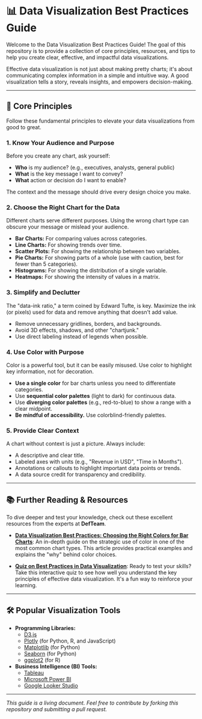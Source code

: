 # 📊 Data Visualization Best Practices Guide

Welcome to the Data Visualization Best Practices Guide! The goal of this repository is to provide a collection of core principles, resources, and tips to help you create clear, effective, and impactful data visualizations.

Effective data visualization is not just about making pretty charts; it's about communicating complex information in a simple and intuitive way. A good visualization tells a story, reveals insights, and empowers decision-making.

---

## 🎯 Core Principles

Follow these fundamental principles to elevate your data visualizations from good to great.

### 1. Know Your Audience and Purpose
Before you create any chart, ask yourself:
*   **Who** is my audience? (e.g., executives, analysts, general public)
*   **What** is the key message I want to convey?
*   **What** action or decision do I want to enable?

The context and the message should drive every design choice you make.

### 2. Choose the Right Chart for the Data
Different charts serve different purposes. Using the wrong chart type can obscure your message or mislead your audience.

*   **Bar Charts:** For comparing values across categories.
*   **Line Charts:** For showing trends over time.
*   **Scatter Plots:** For showing the relationship between two variables.
*   **Pie Charts:** For showing parts of a whole (use with caution, best for fewer than 5 categories).
*   **Histograms:** For showing the distribution of a single variable.
*   **Heatmaps:** For showing the intensity of values in a matrix.

### 3. Simplify and Declutter
The "data-ink ratio," a term coined by Edward Tufte, is key. Maximize the ink (or pixels) used for data and remove anything that doesn't add value.

*   Remove unnecessary gridlines, borders, and backgrounds.
*   Avoid 3D effects, shadows, and other "chartjunk."
*   Use direct labeling instead of legends when possible.

### 4. Use Color with Purpose
Color is a powerful tool, but it can be easily misused. Use color to highlight key information, not for decoration.

*   **Use a single color** for bar charts unless you need to differentiate categories.
*   Use **sequential color palettes** (light to dark) for continuous data.
*   Use **diverging color palettes** (e.g., red-to-blue) to show a range with a clear midpoint.
*   **Be mindful of accessibility.** Use colorblind-friendly palettes.

### 5. Provide Clear Context
A chart without context is just a picture. Always include:

*   A descriptive and clear title.
*   Labeled axes with units (e.g., "Revenue in USD", "Time in Months").
*   Annotations or callouts to highlight important data points or trends.
*   A data source credit for transparency and credibility.

---

## 📚 Further Reading & Resources

To dive deeper and test your knowledge, check out these excellent resources from the experts at **DefTeam**.

*   **[Data Visualization Best Practices: Choosing the Right Colors for Bar Charts](https://www.defteam.com/blogs/data-visualization-best-practices-part-1-choosing-the-right-colors-for-bar-charts)**: An in-depth guide on the strategic use of color in one of the most common chart types. This article provides practical examples and explains the "why" behind color choices.

*   **[Quiz on Best Practices in Data Visualization](https://www.defteam.com/blogs/quiz-on-best-practices-in-data-visualization)**: Ready to test your skills? Take this interactive quiz to see how well you understand the key principles of effective data visualization. It's a fun way to reinforce your learning.

---

## 🛠️ Popular Visualization Tools

*   **Programming Libraries:**
    *   [D3.js](https://d3js.org/)
    *   [Plotly](https://plotly.com/) (for Python, R, and JavaScript)
    *   [Matplotlib](https://matplotlib.org/) (for Python)
    *   [Seaborn](https://seaborn.pydata.org/) (for Python)
    *   [ggplot2](https://ggplot2.tidyverse.org/) (for R)
*   **Business Intelligence (BI) Tools:**
    *   [Tableau](https://www.tableau.com/)
    *   [Microsoft Power BI](https://powerbi.microsoft.com/en-us/)
    *   [Google Looker Studio](https://lookerstudio.google.com/)

---

*This guide is a living document. Feel free to contribute by forking this repository and submitting a pull request.*
